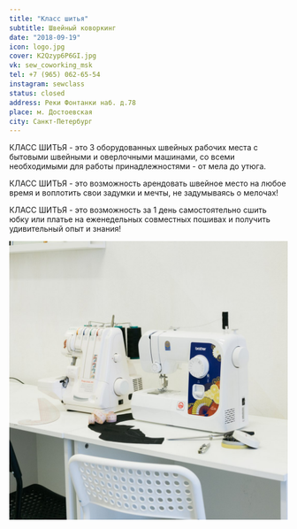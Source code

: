 ```yaml
---
title: "Класс шитья"
subtitle: Швейный коворкинг
date: "2018-09-19"
icon: logo.jpg
cover: K2Qzyp6P6GI.jpg
vk: sew_coworking_msk
tel: +7 (965) 062-65-54
instagram: sewclass
status: closed
address: Реки Фонтанки наб. д.78
place: м. Достоевская
city: Санкт-Петербург
---
```


КЛАСС ШИТЬЯ - это 3 оборудованных швейных рабочих места с бытовыми швейными и оверлочными машинами, со всеми необходимыми для работы принадлежностями - от мела до утюга.

КЛАСС ШИТЬЯ - это возможность арендовать швейное место на любое время и воплотить свои задумки и мечты, не задумываясь о мелочах!

КЛАСС ШИТЬЯ - это возможность за 1 день самостоятельно сшить юбку или платье на еженедельных совместных пошивах и получить удивительный опыт и знания!

![](./ojt9MlIjToo.jpg)
